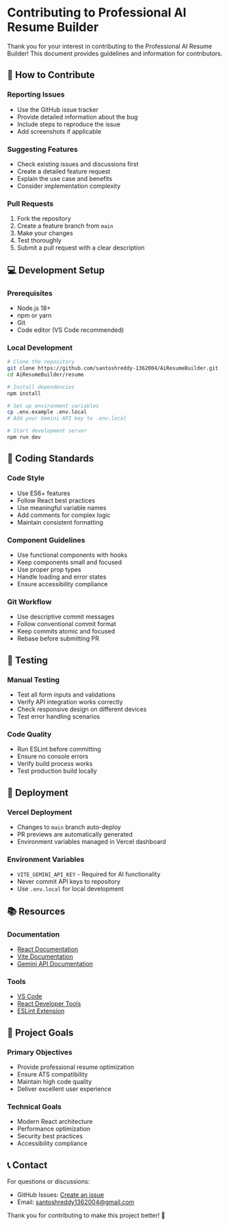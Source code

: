 # Contributing to Professional AI Resume Builder

Thank you for your interest in contributing to the Professional AI Resume Builder! This document provides guidelines and information for contributors.

## 🤝 How to Contribute

### Reporting Issues
- Use the GitHub issue tracker
- Provide detailed information about the bug
- Include steps to reproduce the issue
- Add screenshots if applicable

### Suggesting Features
- Check existing issues and discussions first
- Create a detailed feature request
- Explain the use case and benefits
- Consider implementation complexity

### Pull Requests
1. Fork the repository
2. Create a feature branch from `main`
3. Make your changes
4. Test thoroughly
5. Submit a pull request with a clear description

## 💻 Development Setup

### Prerequisites
- Node.js 18+
- npm or yarn
- Git
- Code editor (VS Code recommended)

### Local Development
```bash
# Clone the repository
git clone https://github.com/santoshreddy-1362004/AiResumeBuilder.git
cd AiResumeBuilder/resume

# Install dependencies
npm install

# Set up environment variables
cp .env.example .env.local
# Add your Gemini API key to .env.local

# Start development server
npm run dev
```

## 📝 Coding Standards

### Code Style
- Use ES6+ features
- Follow React best practices
- Use meaningful variable names
- Add comments for complex logic
- Maintain consistent formatting

### Component Guidelines
- Use functional components with hooks
- Keep components small and focused
- Use proper prop types
- Handle loading and error states
- Ensure accessibility compliance

### Git Workflow
- Use descriptive commit messages
- Follow conventional commit format
- Keep commits atomic and focused
- Rebase before submitting PR

## 🧪 Testing

### Manual Testing
- Test all form inputs and validations
- Verify API integration works correctly
- Check responsive design on different devices
- Test error handling scenarios

### Code Quality
- Run ESLint before committing
- Ensure no console errors
- Verify build process works
- Test production build locally

## 🚀 Deployment

### Vercel Deployment
- Changes to `main` branch auto-deploy
- PR previews are automatically generated
- Environment variables managed in Vercel dashboard

### Environment Variables
- `VITE_GEMINI_API_KEY` - Required for AI functionality
- Never commit API keys to repository
- Use `.env.local` for local development

## 📚 Resources

### Documentation
- [React Documentation](https://reactjs.org/docs)
- [Vite Documentation](https://vitejs.dev/guide)
- [Gemini API Documentation](https://ai.google.dev/docs)

### Tools
- [VS Code](https://code.visualstudio.com/)
- [React Developer Tools](https://reactjs.org/blog/2015/09/02/new-react-developer-tools.html)
- [ESLint Extension](https://marketplace.visualstudio.com/items?itemName=dbaeumer.vscode-eslint)

## 🎯 Project Goals

### Primary Objectives
- Provide professional resume optimization
- Ensure ATS compatibility
- Maintain high code quality
- Deliver excellent user experience

### Technical Goals
- Modern React architecture
- Performance optimization
- Security best practices
- Accessibility compliance

## 📞 Contact

For questions or discussions:
- GitHub Issues: [Create an issue](https://github.com/santoshreddy-1362004/AiResumeBuilder/issues)
- Email: santoshreddy1362004@gmail.com

Thank you for contributing to make this project better! 🚀